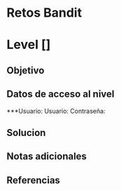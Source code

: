 # Retos Bandit

# Level []

## Objetivo
## Datos de acceso al nivel
***Usuario:
Usuario:
Contraseña: 
## Solucion
## Notas adicionales
## Referencias

